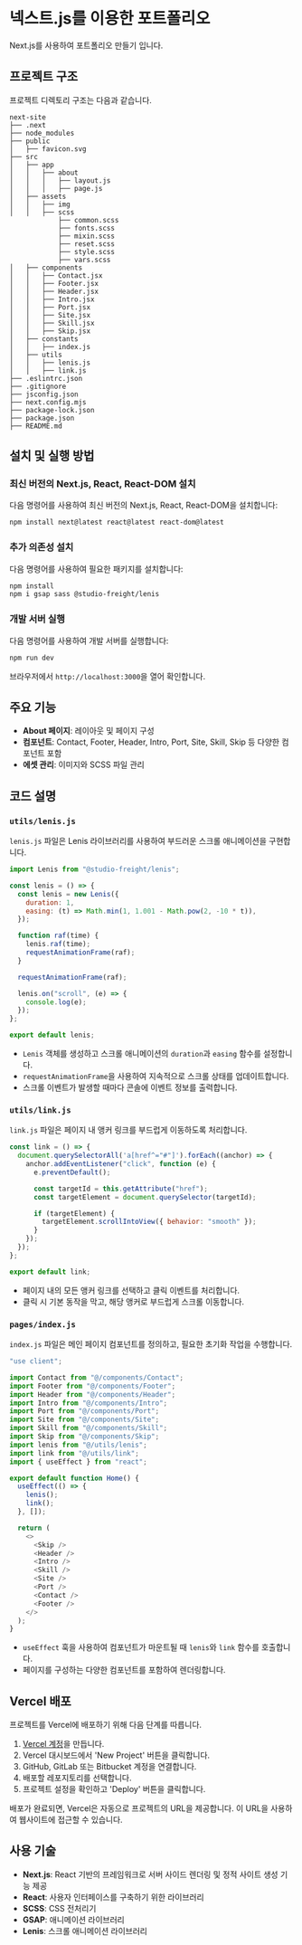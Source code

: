 # 넥스트.js를 이용한 포트폴리오

Next.js를 사용하여 포트폴리오 만들기 입니다.

## 프로젝트 구조

프로젝트 디렉토리 구조는 다음과 같습니다.

```
next-site
├── .next
├── node_modules
├── public
│   ├── favicon.svg
├── src
│   ├── app
│   │   ├── about
│   │   │   ├── layout.js
│   │   │   ├── page.js
│   ├── assets
│   │   ├── img
│   │   ├── scss
            ├── common.scss
            ├── fonts.scss
            ├── mixin.scss
            ├── reset.scss
            ├── style.scss
            ├── vars.scss
│   ├── components
│   │   ├── Contact.jsx
│   │   ├── Footer.jsx
│   │   ├── Header.jsx
│   │   ├── Intro.jsx
│   │   ├── Port.jsx
│   │   ├── Site.jsx
│   │   ├── Skill.jsx
│   │   ├── Skip.jsx
│   ├── constants
│   │   ├── index.js
│   ├── utils
│   │   ├── lenis.js
│   │   ├── link.js
├── .eslintrc.json
├── .gitignore
├── jsconfig.json
├── next.config.mjs
├── package-lock.json
├── package.json
├── README.md
```

## 설치 및 실행 방법

### 최신 버전의 Next.js, React, React-DOM 설치

다음 명령어를 사용하여 최신 버전의 Next.js, React, React-DOM을 설치합니다:

```bash
npm install next@latest react@latest react-dom@latest
```

### 추가 의존성 설치

다음 명령어를 사용하여 필요한 패키지를 설치합니다:

```bash
npm install
npm i gsap sass @studio-freight/lenis
```

### 개발 서버 실행

다음 명령어를 사용하여 개발 서버를 실행합니다:

```bash
npm run dev
```

브라우저에서 `http://localhost:3000`을 열어 확인합니다.

## 주요 기능

- **About 페이지**: 레이아웃 및 페이지 구성
- **컴포넌트**: Contact, Footer, Header, Intro, Port, Site, Skill, Skip 등 다양한 컴포넌트 포함
- **에셋 관리**: 이미지와 SCSS 파일 관리

## 코드 설명

### `utils/lenis.js`

`lenis.js` 파일은 Lenis 라이브러리를 사용하여 부드러운 스크롤 애니메이션을 구현합니다.

```javascript
import Lenis from "@studio-freight/lenis";

const lenis = () => {
  const lenis = new Lenis({
    duration: 1,
    easing: (t) => Math.min(1, 1.001 - Math.pow(2, -10 * t)),
  });

  function raf(time) {
    lenis.raf(time);
    requestAnimationFrame(raf);
  }

  requestAnimationFrame(raf);

  lenis.on("scroll", (e) => {
    console.log(e);
  });
};

export default lenis;
```

- `Lenis` 객체를 생성하고 스크롤 애니메이션의 `duration`과 `easing` 함수를 설정합니다.
- `requestAnimationFrame`을 사용하여 지속적으로 스크롤 상태를 업데이트합니다.
- 스크롤 이벤트가 발생할 때마다 콘솔에 이벤트 정보를 출력합니다.

### `utils/link.js`

`link.js` 파일은 페이지 내 앵커 링크를 부드럽게 이동하도록 처리합니다.

```javascript
const link = () => {
  document.querySelectorAll('a[href^="#"]').forEach((anchor) => {
    anchor.addEventListener("click", function (e) {
      e.preventDefault();

      const targetId = this.getAttribute("href");
      const targetElement = document.querySelector(targetId);

      if (targetElement) {
        targetElement.scrollIntoView({ behavior: "smooth" });
      }
    });
  });
};

export default link;
```

- 페이지 내의 모든 앵커 링크를 선택하고 클릭 이벤트를 처리합니다.
- 클릭 시 기본 동작을 막고, 해당 앵커로 부드럽게 스크롤 이동합니다.

### `pages/index.js`

`index.js` 파일은 메인 페이지 컴포넌트를 정의하고, 필요한 초기화 작업을 수행합니다.

```javascript
"use client";

import Contact from "@/components/Contact";
import Footer from "@/components/Footer";
import Header from "@/components/Header";
import Intro from "@/components/Intro";
import Port from "@/components/Port";
import Site from "@/components/Site";
import Skill from "@/components/Skill";
import Skip from "@/components/Skip";
import lenis from "@/utils/lenis";
import link from "@/utils/link";
import { useEffect } from "react";

export default function Home() {
  useEffect(() => {
    lenis();
    link();
  }, []);

  return (
    <>
      <Skip />
      <Header />
      <Intro />
      <Skill />
      <Site />
      <Port />
      <Contact />
      <Footer />
    </>
  );
}
```

- `useEffect` 훅을 사용하여 컴포넌트가 마운트될 때 `lenis`와 `link` 함수를 호출합니다.
- 페이지를 구성하는 다양한 컴포넌트를 포함하여 렌더링합니다.

## Vercel 배포

프로젝트를 Vercel에 배포하기 위해 다음 단계를 따릅니다.

1. [Vercel 계정](https://vercel.com/)을 만듭니다.
2. Vercel 대시보드에서 'New Project' 버튼을 클릭합니다.
3. GitHub, GitLab 또는 Bitbucket 계정을 연결합니다.
4. 배포할 레포지토리를 선택합니다.
5. 프로젝트 설정을 확인하고 'Deploy' 버튼을 클릭합니다.

배포가 완료되면, Vercel은 자동으로 프로젝트의 URL을 제공합니다. 이 URL을 사용하여 웹사이트에 접근할 수 있습니다.

## 사용 기술

- **Next.js**: React 기반의 프레임워크로 서버 사이드 렌더링 및 정적 사이트 생성 기능 제공
- **React**: 사용자 인터페이스를 구축하기 위한 라이브러리
- **SCSS**: CSS 전처리기
- **GSAP**: 애니메이션 라이브러리
- **Lenis**: 스크롤 애니메이션 라이브러리
